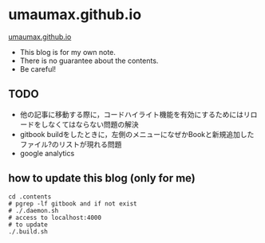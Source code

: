 # umaumax.github.io

[umaumax.github.io]( https://umaumax.github.io/ )

* This blog is for my own note.
* There is no guarantee about the contents.
* Be careful!

## TODO
* 他の記事に移動する際に，コードハイライト機能を有効にするためにはリロードをしなくてはならない問題の解決
* gitbook buildをしたときに，左側のメニューになぜかBookと新規追加したファイル?のリストが現れる問題
* google analytics

## how to update this blog (only for me)
```
cd .contents
# pgrep -lf gitbook and if not exist
# ./.daemon.sh
# access to localhost:4000
# to update
./.build.sh
```
